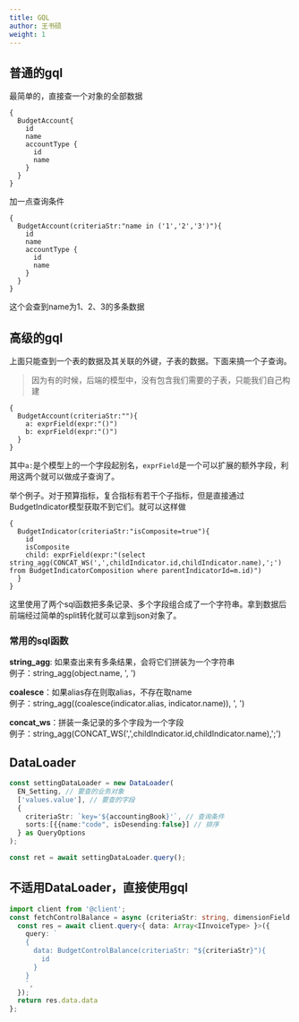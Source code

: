 ```yaml
---
title: GQL
author: 王书硕
weight: 1
---
```

## 普通的gql
最简单的，直接查一个对象的全部数据
```
{
  BudgetAccount{
    id
    name
    accountType {
      id
      name
    }
  }
}
```

加一点查询条件
```
{
  BudgetAccount(criteriaStr:"name in ('1','2','3')"){
    id
    name
    accountType {
      id
      name
    }
  }
}
```
这个会查到name为1、2、3的多条数据

## 高级的gql
上面只能查到一个表的数据及其关联的外键，子表的数据。下面来搞一个子查询。
> 因为有的时候，后端的模型中，没有包含我们需要的子表，只能我们自己构建
```
{
  BudgetAccount(criteriaStr:""){
    a: exprField(expr:"()")
    b: exprField(expr:"()")
  }
}
```
其中`a:`是个模型上的一个字段起别名，`exprField`是一个可以扩展的额外字段，利用这两个就可以做成子查询了。

举个例子。对于预算指标，复合指标有若干个子指标，但是直接通过BudgetIndicator模型获取不到它们。就可以这样做
```
{
  BudgetIndicator(criteriaStr:"isComposite=true"){
    id
    isComposite
    child: exprField(expr:"(select string_agg(CONCAT_WS(',',childIndicator.id,childIndicator.name),';')  from BudgetIndicatorComposition where parentIndicatorId=m.id)")
  }
}
```
这里使用了两个sql函数把多条记录、多个字段组合成了一个字符串。拿到数据后前端经过简单的split转化就可以拿到json对象了。

### 常用的sql函数
**string_agg**: 如果查出来有多条结果，会将它们拼装为一个字符串  
例子：string_agg(object.name, ', ')

**coalesce**：如果alias存在则取alias，不存在取name  
例子：string_agg((coalesce(indicator.alias, indicator.name)), ', ')

**concat_ws**：拼装一条记录的多个字段为一个字段  
例子：string_agg(CONCAT_WS(',',childIndicator.id,childIndicator.name),';')


## DataLoader
```ts
const settingDataLoader = new DataLoader(
  EN_Setting, // 要查的业务对象
  ['values.value'], // 要查的字段
  {
    criteriaStr: `key='${accountingBook}'`, // 查询条件
    sorts:[{{name:"code", isDesending:false}] // 排序
  } as QueryOptions
);

const ret = await settingDataLoader.query();
```

## 不适用DataLoader，直接使用gql
```ts
import client from '@client';
const fetchControlBalance = async (criteriaStr: string, dimensionField: string[]) => {
  const res = await client.query<{ data: Array<IInvoiceType> }>({
    query: `
    {
      data: BudgetControlBalance(criteriaStr: "${criteriaStr}"){
        id
      }
    }
    `,
  });
  return res.data.data
};
```